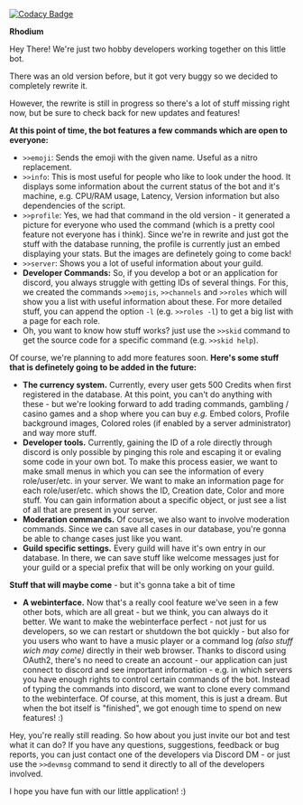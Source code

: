 
[![Codacy Badge](https://api.codacy.com/project/badge/Grade/55e720afab064476af5be8ed12def218)](https://app.codacy.com/app/RhodiumBot/Rhodium?utm_source=github.com&utm_medium=referral&utm_content=RhodiumBot/Rhodium&utm_campaign=Badge_Grade_Settings)

**Rhodium**

Hey There! We're just two hobby developers working together on this little bot.

There was an old version before, but it got very buggy so we decided to completely rewrite it.

However, the rewrite is still in progress so there's a lot of stuff missing right now, but be sure to check back for new updates and features!

**At this point of time, the bot features a few commands which are open to everyone:**

-   `>>emoji`: Sends the emoji with the given name. Useful as a nitro replacement.
-   `>>info`: This is most useful for people who like to look under the hood. It displays some information about the current status of the bot and it's machine, e.g. CPU/RAM usage, Latency, Version information but also dependencies of the script.
-   `>>profile`: Yes, we had that command in the old version - it generated a picture for everyone who used the command (which is a pretty cool feature not everyone has i think). Since we're in rewrite and just got the stuff with the database running, the profile is currently just an embed displaying your stats. But the images are definetely going to come back!
-   `>>server`: Shows you a lot of useful information about your guild.
-   **Developer Commands:** So, if you develop a bot or an application for discord, you always struggle with getting IDs of several things. For this, we created the commands `>>emojis`, `>>channels` and `>>roles` which will show you a list with useful information about these. For more detailed stuff, you can append the option `-l` (e.g. `>>roles -l`) to get a big list with a page for each role.
-   Oh, you want to know how stuff works? just use the `>>skid` command to get the source code for a specific command (e.g. `>>skid help`).

Of course, we're planning to add more features soon. 
**Here's some stuff that is definetely going to be added in the future:**

-   **The currency system.** Currently, every user gets 500 Credits when first registered in the database. At this point, you can't do anything with these - but we're looking forward to add trading commands, gambling / casino games and a shop where you can buy _e.g._ Embed colors, Profile background images, Colored roles (if enabled by a server administrator) and way more stuff.
-   **Developer tools.** Currently, gaining the ID of a role directly through discord is only possible by pinging this role and escaping it or evaling some code in your own bot. To make this process easier, we want to make small menus in which you can see the information of every role/user/etc. in your server. We want to make an information page for each role/user/etc. which shows the ID, Creation date, Color and more stuff. You can gain information about a specific object, or just see a list of all that are present in your server.
-   **Moderation commands.** Of course, we also want to involve moderation commands. Since we can save all cases in our database, you're gonna be able to change cases just like you want.
-   **Guild specific settings.** Every guild will have it's own entry in our database. In there, we can save stuff like welcome messages just for your guild or a special prefix that will be only working on your guild.

**Stuff that will maybe come** - but it's gonna take a bit of time

-   **A webinterface.** Now that's a really cool feature we've seen in a few other bots, which are all great - but we think, you can always do it better. We want to make the webinterface perfect - not just for us developers, so we can restart or shutdown the bot quickly - but also for you users who want to have a music player or a command log _(also stuff wich may come)_ directly in their web browser. Thanks to discord using OAuth2, there's no need to create an account - our application can just connect to discord and see important information - e.g. in which servers you have enough rights to control certain commands of the bot. Instead of typing the commands into discord, we want to clone every command to the webinterface. Of course, at this moment, this is just a dream. But when the bot itself is "finished", we got enough time to spend on new features! :)

Hey, you're really still reading. So how about you just invite our bot and test what it can do? If you have any questions, suggestions, feedback or bug reports, you can just contact one of the developers via Discord DM - or just use the `>>devmsg` command to send it directly to all of the developers involved.

I hope you have fun with our little application! :)
